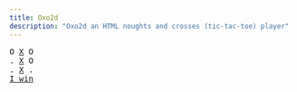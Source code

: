 ```yaml
---
title: Oxo2d 
description: "Oxo2d an HTML noughts and crosses (tic-tac-toe) player"
---
```


<pre class="oxo2d">
O <u>X</u> O
. <u>X</u> O
. <u>X</u> .
<a href="../">I win</a>
</pre>
